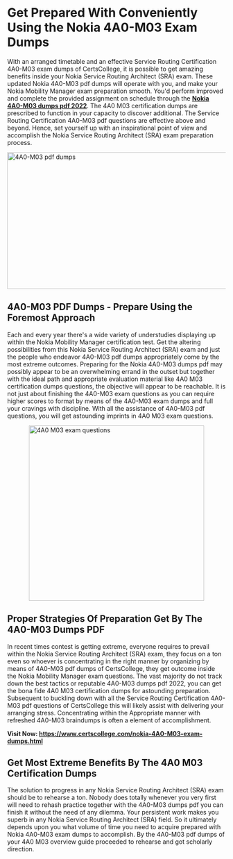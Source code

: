 <h1><strong>Get Prepared With Conveniently Using the Nokia 4A0-M03 Exam Dumps&nbsp;</strong></h1>
<p><span style="font-weight: 400;">With an arranged timetable and an effective Service Routing Certification 4A0-M03 exam dumps of CertsCollege, it is possible to get amazing benefits inside your Nokia Service Routing Architect (SRA) exam. These updated Nokia 4A0-M03 pdf dumps will operate with you, and make your Nokia Mobility Manager exam preparation smooth. You'd perform improved and complete the provided assignment on schedule through the <strong><a href="https://www.certscollege.com/nokia-4A0-M03-exam-dumps.html">Nokia 4A0-M03 dumps pdf 2022</a></strong>. The 4A0 M03 certification dumps are prescribed to function in your capacity to discover additional. The Service Routing Certification 4A0-M03 pdf questions are effective above and beyond. Hence, set yourself up with an inspirational point of view and accomplish the Nokia Service Routing Architect (SRA) exam preparation process.&nbsp;</span></p>
<p><span style="font-weight: 400;"><img style="display: block; margin-left: auto; margin-right: auto;" src="https://i.ibb.co/CPDK3ps/Yellow-and-Blue-Initiative-Blog-Banner.png" alt="4A0-M03 pdf dumps" width="559" height="315" /></span></p>
<h2><strong>4A0-M03 PDF Dumps - Prepare Using the Foremost Approach</strong></h2>
<p><span style="font-weight: 400;">Each and every year there's a wide variety of understudies displaying up within the Nokia Mobility Manager certification test. Get the altering possibilities from this Nokia Service Routing Architect (SRA) exam and just the people who endeavor 4A0-M03 pdf dumps appropriately come by the most extreme outcomes. Preparing for the Nokia 4A0-M03 dumps pdf may possibly appear to be an overwhelming errand in the outset but together with the ideal path and appropriate evaluation material like 4A0 M03 certification dumps questions, the objective will appear to be reachable. It is not just about finishing the 4A0-M03 exam questions as you can require higher scores to format by means of the 4A0-M03 exam dumps and full your cravings with discipline. With all the assistance of 4A0-M03 pdf questions, you will get astounding imprints in 4A0 M03 exam questions.</span></p>
<p><span style="font-weight: 400;"><a href="https://tinyurl.com/yc96mjgc"><img style="display: block; margin-left: auto; margin-right: auto;" src="https://i.ibb.co/9tMrhdY/Teacher-Appreciation-Invitation.png" alt="4A0 M03 exam questions " width="404" height="404" /></a></span></p>
<h2><strong>Proper Strategies Of Preparation Get By The 4A0-M03 Dumps PDF</strong></h2>
<p><span style="font-weight: 400;">In recent times contest is getting extreme, everyone requires to prevail within the Nokia Service Routing Architect (SRA) exam, they focus on a ton even so whoever is concentrating in the right manner by organizing by means of 4A0-M03 pdf dumps of CertsCollege, they get outcome inside the Nokia Mobility Manager exam questions. The vast majority do not track down the best tactics or reputable 4A0-M03 dumps pdf 2022, you can get the bona fide 4A0 M03 certification dumps for astounding preparation. Subsequent to buckling down with all the Service Routing Certification 4A0-M03 pdf questions of CertsCollege this will likely assist with delivering your arranging stress. Concentrating within the Appropriate manner with refreshed 4A0-M03 braindumps is often a element of accomplishment.</span></p>
<p><span style="font-weight: 400;"><strong>Visit Now: <a href="https://www.certscollege.com/nokia-4A0-M03-exam-dumps.html">https://www.certscollege.com/nokia-4A0-M03-exam-dumps.html</a></strong></span></p>
<h2><strong>Get Most Extreme Benefits By The 4A0 M03 Certification Dumps</strong></h2>
<p><span style="font-weight: 400;">The solution to progress in any Nokia Service Routing Architect (SRA) exam should be to rehearse a ton. Nobody does totally whenever you very first will need to rehash practice together with the 4A0-M03 dumps pdf you can finish it without the need of any dilemma. Your persistent work makes you superb in any Nokia Service Routing Architect (SRA) field. So it ultimately depends upon you what volume of time you need to acquire prepared with Nokia 4A0-M03 exam dumps to accomplish. By the 4A0-M03 pdf dumps of your 4A0 M03 overview guide proceeded to rehearse and got scholarly direction.</span></p>
